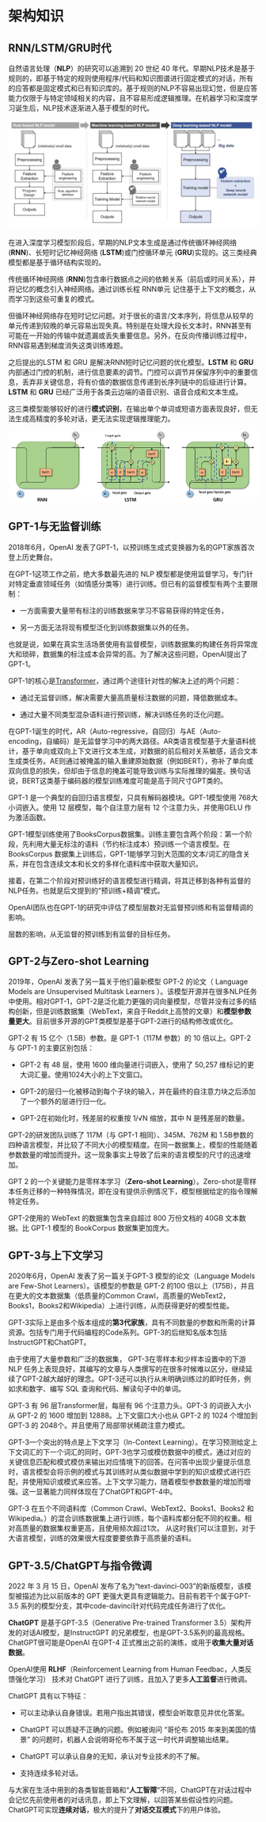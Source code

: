 # 架构知识

## RNN/LSTM/GRU时代

自然语言处理（**NLP**）的研究可以追溯到 20 世纪 40 年代。早期NLP技术是基于规则的，即基于特定的规则使用程序/代码和知识图谱进行固定模式的对话，所有的应答都是固定模式和已有知识库的。基于规则的NLP不容易出现幻觉，但是应答能力仅限于与特定领域相关的内容，且不容易形成逻辑推理。在机器学习和深度学习诞生后，NLP技术逐渐进入基于模型的时代。

![基于规则的NLP V.S. 基于机器学习的NLP V.S. 基于深度学习的NLP](./pics/NLP.jpeg)

在进入深度学习模型阶段后，早期的NLP文本生成是通过传统循环神经网络 (**RNN**)、长短时记忆神经网络 (**LSTM**)或门控循环单元 (**GRU**)实现的。这三类经典模型都是基于循环结构实现的。

传统循环神经网络 (**RNN**)包含串行数据点之间的依赖关系（前后或时间关系），并将记忆的概念引入神经网络。通过训练长程 RNN单元 记住基于上下文的概念，从而学习到这些可重复的模式。

但循环神经网络存在短时记忆问题。对于很长的语言/文本序列，将信息从较早的单元传递到较晚的单元容易出现失真。特别是在处理大段长文本时，RNN甚至有可能在一开始的传输中就遗漏或丢失重要信息。另外，在反向传播训练过程中，RNN容易遇到梯度消失这类训练难题。

之后提出的LSTM 和 GRU 是解决RNN短时记忆问题的优化模型。**LSTM** 和 **GRU**内部通过门控的机制，进行信息要素的调节。门控可以调节并保留序列中的重要信息，丢弃非关键信息，将有价值的数据信息传递到长序列链中的后级进行计算。**LSTM** 和 **GRU** 已经广泛用于各类云边端的语音识别、语音合成和文本生成。

这三类模型能够较好的进行**模式识别**，在输出单个单词或短语方面表现良好，但无法生成高精度的多轮对话，更无法实现逻辑推理能力。

![RNN-LSTM-GRU](./pics/RNN-LSTM-GRU.png)

## GPT-1与无监督训练

2018年6月，OpenAI 发表了GPT-1，以预训练生成式变换器为名的GPT家族首次登上历史舞台。

在GPT-1这项工作之前，绝大多数最先进的 NLP 模型都是使用监督学习，专门针对特定垂直领域任务（如情感分类等）进行训练。但已有的监督模型有两个主要限制：

* 一方面需要大量带有标注的训练数据来学习不容易获得的特定任务，

* 另一方面无法将现有模型泛化到训练数据集以外的任务。

也就是说，如果在真实生活场景使用有监督模型，训练数据集的构建任务将异常庞大和琐碎，数据集的标注成本会异常的高。为了解决这些问题，OpenAI提出了GPT-1。

GPT-1的核心是[Transformer](/docs/gpt/transformer.md)，通过两个途径针对性的解决上述的两个问题：

* 通过无监督训练，解决需要大量高质量标注数据的问题，降低数据成本。

* 通过大量不同类型混杂语料进行预训练，解决训练任务的泛化问题。



在GPT-1诞生的时代，AR（Auto-regressive，自回归）与AE（Auto-encoding，自编码）是无监督学习中的两大路径。AR类语言模型基于大量语料统计，基于单向或双向上下文进行文本生成，对数据的前后相对关系敏感，适合文本生成类任务。AE则通过被掩盖的输入重建原始数据（例如BERT），弥补了单向或双向信息的损失，但却由于信息的掩盖可能导致训练与实际推理的偏差。换句话说，BERT这类基于编码器的模型训练难度可能是高于同尺寸GPT类的。

GPT-1 是一个典型的自回归语言模型，只具有解码器模块。GPT-1模型使用 768大小词嵌入。使用 12 层模型，每个自注意力层有 12 个注意力头，并使用GELU 作为激活函数。

GPT-1模型训练使用了BooksCorpus数据集。训练主要包含两个阶段：第一个阶段，先利用大量无标注的语料（节约标注成本）预训练一个语言模型。在BooksCorpus 数据集上训练后，GPT-1能够学习到大范围的文本/词汇的隐含关系，并在包含连续文本和长文的多样化语料库中获取大量知识。

接着，在第二个阶段对预训练好的语言模型进行精调，将其迁移到各种有监督的NLP任务。也就是后文提到的“预训练+精调”模式。

OpenAI团队也在GPT-1的研究中评估了模型层数对无监督预训练和有监督精调的影响。

层数的影响，从无监督的预训练到有监督的目标任务。



## GPT-2与Zero-shot Learning

2019年，OpenAI 发表了另一篇关于他们最新模型 GPT-2 的论文（ Language Models are Unsupervised Multitask Learners ）。该模型开源并在很多NLP任务中使用。相对GPT-1，GPT-2是泛化能力更强的词向量模型，尽管并没有过多的结构创新，但是训练数据集（WebText，来自于Reddit上高赞的文章）和**模型参数量更大**。目前很多开源的GPT类模型是基于GPT-2进行的结构修改或优化。

GPT-2 有 15 亿个（1.5B）参数。是 GPT-1（117M 参数）的 10 倍以上。GPT-2与 GPT-1 的主要区别包括：

* GPT-2 有 48 层，使用 1600 维向量进行词嵌入，使用了 50,257 维标记的更大词汇量。使用1024大小的上下文窗口。

* GPT-2的层归一化被移动到每个子块的输入，并在最终的自注意力块之后添加了一个额外的层进行归一化。

* GPT-2在初始化时，残差层的权重按 1/√N 缩放，其中 N 是残差层的数量。

GPT-2的研发团队训练了 117M（与 GPT-1 相同）、345M、762M 和 1.5B参数的四种语言模型，并比较了不同大小的模型精度。在同一数据集上，模型的性能随着参数数量的增加而提升。这一现象事实上导致了后来的语言模型的尺寸的迅速增加。

GPT 2 的一个关键能力是零样本学习（**Zero-shot Learning**）。Zero-shot是零样本任务迁移的一种特殊情况，即在没有提供示例情况下，模型根据给定的指令理解特定任务。

GPT-2使用的 WebText 的数据集包含来自超过 800 万份文档的 40GB 文本数据。比 GPT-1 模型的 BookCorpus 数据集更加庞大。

## GPT-3与上下文学习

2020年6月，OpenAI 发表了另一篇关于GPT-3 模型的论文（Language Models are Few-Shot Learners）。该模型的参数是 GPT-2 的100 倍以上（175B），并且在更大的文本数据集（低质量的Common Crawl，高质量的WebText2，Books1，Books2和Wikipedia）上进行训练，从而获得更好的模型性能。

GPT-3实际上是由多个版本组成的**第3代家族**，具有不同数量的参数和所需的计算资源。包括专门用于代码编程的Code系列。GPT-3的后继知名版本包括InstructGPT和ChatGPT。

由于使用了大量参数和广泛的数据集， GPT-3在零样本和少样本设置中的下游 NLP 任务上表现良好，其编写的文章与人类撰写的在很多时候难以区分，继续延续了GPT-2越大越好的理念。GPT-3还可以执行从未明确训练过的即时任务，例如求和数字、编写 SQL 查询和代码、解读句子中的单词。

GPT-3 有 96 层Transformer层，每层有 96 个注意力头。GPT-3 的词嵌入大小从 GPT-2 的 1600 增加到 12888。上下文窗口大小也从 GPT-2 的 1024 个增加到 GPT-3 的 2048个。并且使用了局部带状稀疏注意力模式。

GPT-3一个突出的特点是上下文学习（In-Context Learning）。在学习预测给定上下文词汇的下一个词汇的同时，GPT-3也学习或模仿数据中的模式，通过对应的关键信息匹配和模式模仿来输出对应情境下的回答。在问答中出现少量提示信息时，语言模型会将示例的模式与其训练时从类似数据中学到的知识或模式进行匹配，并使用知识或模式来应答。上下文学习能力，随着模型参数数量的增加而增强。这一显著能力同样体现在了ChatGPT和GPT-4中。

GPT-3 在五个不同语料库（Common Crawl、WebText2、Books1、Books2 和 Wikipedia。）的混合训练数据集上进行训练，每个语料库都分配不同的权重。相对高质量的数据集权重更高，且使用频次超过1次。 从这时我们可以注意到，对于大语言模型，训练的效果很大程度要要依靠于高质量的语料。

## GPT-3.5/ChatGPT与指令微调

2022 年 3 月 15 日，OpenAI 发布了名为“text-davinci-003”的新版模型，该模型被描述为比以前版本的 GPT 更强大更具有逻辑能力。目前有若干个属于GPT-3.5 系列的模型分支，其中code-davinci针对代码完成任务进行了优化。

**ChatGPT** 是基于GPT-3.5（Generative Pre-trained Transformer 3.5）架构开发的对话AI模型，是InstructGPT 的兄弟模型，也是GPT-3.5系列的最高规格。ChatGPT很可能是OpenAI 在GPT-4 正式推出之前的演练，或用于**收集大量对话数据**。

OpenAI使用 **RLHF**（Reinforcement Learning from Human Feedbac，人类反馈强化学习） 技术对 ChatGPT 进行了训练，且加入了更多**人工监督**进行微调。

ChatGPT 具有以下特征：

* 可以主动承认自身错误。若用户指出其错误，模型会听取意见并优化答案。

* ChatGPT 可以质疑不正确的问题。例如被询问 “哥伦布 2015 年来到美国的情景” 的问题时，机器人会说明哥伦布不属于这一时代并调整输出结果。

* ChatGPT 可以承认自身的无知，承认对专业技术的不了解。

* 支持连续多轮对话。

与大家在生活中用到的各类智能音箱和“**人工智障**“不同，ChatGPT在对话过程中会记忆先前使用者的对话讯息，即上下文理解，以回答某些假设性的问题。ChatGPT可实现**连续对话**，极大的提升了**对话交互模式**下的用户体验。
